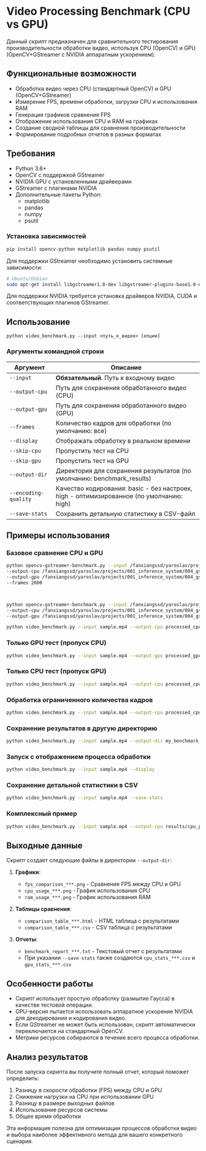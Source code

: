 # Video Processing Benchmark (CPU vs GPU)

Данный скрипт предназначен для сравнительного тестирования производительности обработки видео, используя CPU (OpenCV) и GPU (OpenCV+GStreamer с NVIDIA аппаратным ускорением).

## Функциональные возможности

- Обработка видео через CPU (стандартный OpenCV) и GPU (OpenCV+GStreamer)
- Измерение FPS, времени обработки, загрузки CPU и использования RAM
- Генерация графиков сравнения FPS
- Отображение использования CPU и RAM на графиках
- Создание сводной таблицы для сравнения производительности
- Формирование подробных отчетов в разных форматах

## Требования

- Python 3.6+
- OpenCV с поддержкой GStreamer
- NVIDIA GPU с установленными драйверами
- GStreamer с плагинами NVIDIA
- Дополнительные пакеты Python:
  - matplotlib
  - pandas
  - numpy
  - psutil

### Установка зависимостей

```bash
pip install opencv-python matplotlib pandas numpy psutil
```

Для поддержки GStreamer необходимо установить системные зависимости:

```bash
# Ubuntu/Debian
sudo apt-get install libgstreamer1.0-dev libgstreamer-plugins-base1.0-dev gstreamer1.0-plugins-good gstreamer1.0-plugins-bad
```

Для поддержки NVIDIA требуется установка драйверов NVIDIA, CUDA и соответствующих плагинов GStreamer.

## Использование

```
python video_benchmark.py --input <путь_к_видео> [опции]
```

### Аргументы командной строки

| Аргумент | Описание |
|----------|----------|
| `--input` | **Обязательный**. Путь к входному видео |
| `--output-cpu` | Путь для сохранения обработанного видео (CPU) |
| `--output-gpu` | Путь для сохранения обработанного видео (GPU) |
| `--frames` | Количество кадров для обработки (по умолчанию: все) |
| `--display` | Отображать обработку в реальном времени |
| `--skip-cpu` | Пропустить тест на CPU |
| `--skip-gpu` | Пропустить тест на GPU |
| `--output-dir` | Директория для сохранения результатов (по умолчанию: benchmark_results) |
| `--encoding-quality` | Качество кодирования: basic - без настроек, high - оптимизированное (по умолчанию: high) |
| `--save-stats` | Сохранить детальную статистику в CSV-файл |

## Примеры использования

### Базовое сравнение CPU и GPU

```bash
python opencv-gstreamer-benchmark.py --input /fanxiangssd/yaroslav/projects/001_inference_system/003_data/in/IMG_3682rotated_15sec.MOV --output-dir /fanxiangssd/yaroslav/projects/001_inference_system/004_gstreamer_opencv_docker/python_scripts/output \
--output-cpu /fanxiangssd/yaroslav/projects/001_inference_system/004_gstreamer_opencv_docker/python_scripts/video/IMG_3682rotated_15sec_CPU.MOV \
--output-gpu /fanxiangssd/yaroslav/projects/001_inference_system/004_gstreamer_opencv_docker/python_scripts/video/IMG_3682rotated_15sec_GPU.mp4 \
--frames 2000



python opencv-gstreamer-benchmark.py --input /fanxiangssd/yaroslav/projects/001_inference_system/003_data/in_mock/moscow_video.mp4 --output-dir /fanxiangssd/yaroslav/projects/001_inference_system/004_gstreamer_opencv_docker/python_scripts/output \
--output-cpu /fanxiangssd/yaroslav/projects/001_inference_system/004_gstreamer_opencv_docker/python_scripts/video_2/moscow_video.avi \
--output-gpu /fanxiangssd/yaroslav/projects/001_inference_system/004_gstreamer_opencv_docker/python_scripts/video_2/moscow_video.mp4
```

```bash
python video_benchmark.py --input sample.mp4 --output-cpu processed_cpu.mp4 --output-gpu processed_gpu.mp4
```

### Только GPU тест (пропуск CPU)

```bash
python video_benchmark.py --input sample.mp4 --output-gpu processed_gpu.mp4 --skip-cpu
```

### Только CPU тест (пропуск GPU)

```bash
python video_benchmark.py --input sample.mp4 --output-cpu processed_cpu.mp4 --skip-gpu
```

### Обработка ограниченного количества кадров

```bash
python video_benchmark.py --input sample.mp4 --output-cpu processed_cpu.mp4 --output-gpu processed_gpu.mp4 --frames 1000
```

### Сохранение результатов в другую директорию

```bash
python video_benchmark.py --input sample.mp4 --output-dir my_benchmark_results
```

### Запуск с отображением процесса обработки

```bash
python video_benchmark.py --input sample.mp4 --display
```

### Сохранение детальной статистики в CSV

```bash
python video_benchmark.py --input sample.mp4 --save-stats
```

### Комплексный пример

```bash
python video_benchmark.py --input sample.mp4 --output-cpu results/cpu_processed.mp4 --output-gpu results/gpu_processed.mp4 --frames 2000 --output-dir benchmark_results/test1 --save-stats --display
```

## Выходные данные

Скрипт создает следующие файлы в директории `--output-dir`:

1. **Графики**:
   - `fps_comparison_***.png` - Сравнение FPS между CPU и GPU
   - `cpu_usage_***.png` - График использования CPU
   - `ram_usage_***.png` - График использования RAM

2. **Таблицы сравнения**:
   - `comparison_table_***.html` - HTML таблица с результатами
   - `comparison_table_***.csv` - CSV таблица с результатами

3. **Отчеты**:
   - `benchmark_report_***.txt` - Текстовый отчет с результатами
   - При указании `--save-stats` также создаются `cpu_stats_***.csv` и `gpu_stats_***.csv`

## Особенности работы

- Скрипт использует простую обработку (размытие Гаусса) в качестве тестовой операции.
- GPU-версия пытается использовать аппаратное ускорение NVIDIA для декодирования и кодирования видео.
- Если GStreamer не может быть использован, скрипт автоматически переключается на стандартный OpenCV.
- Метрики ресурсов собираются в течение всего процесса обработки.

## Анализ результатов

После запуска скрипта вы получите полный отчет, который поможет определить:

1. Разницу в скорости обработки (FPS) между CPU и GPU
2. Снижение нагрузки на CPU при использовании GPU
3. Разницу в размере выходных файлов
4. Использование ресурсов системы
5. Общее время обработки

Эта информация полезна для оптимизации процессов обработки видео и выбора наиболее эффективного метода для вашего конкретного сценария.